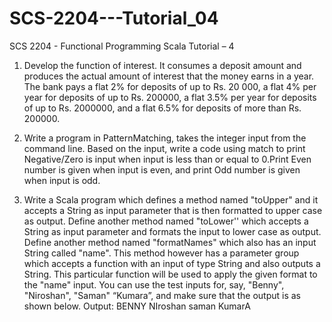 # SCS-2204---Tutorial_04
SCS 2204 - Functional Programming Scala Tutorial – 4

1. Develop the function of interest. It consumes a deposit amount and produces the actual
amount of interest that the money earns in a year. The bank pays a flat 2% for deposits of up to
Rs. 20 000, a flat 4% per year for deposits of up to Rs. 200000, a flat 3.5% per year for deposits
of up to Rs. 2000000, and a flat 6.5% for deposits of more than Rs. 200000.

2. Write a program in PatternMatching, takes the integer input from the command line. Based
on the input, write a code using match to print Negative/Zero is input when input is less than or
equal to 0.Print Even number is given when input is even, and print Odd number is given when
input is odd.

3. Write a Scala program which defines a method named "toUpper" and it accepts a String as
input parameter that is then formatted to upper case as output. Define another method named
"toLower'' which accepts a String as input parameter and formats the input to lower case as
output. Define another method named "formatNames" which also has an input String called
"name". This method however has a parameter group which accepts a function with an input of
type String and also outputs a String. This particular function will be used to apply the given
format to the "name" input. You can use the test inputs for, say, "Benny", "Niroshan", "Saman"
“Kumara”, and make sure that the output is as shown below.
Output:
BENNY
NIroshan
saman
KumarA

